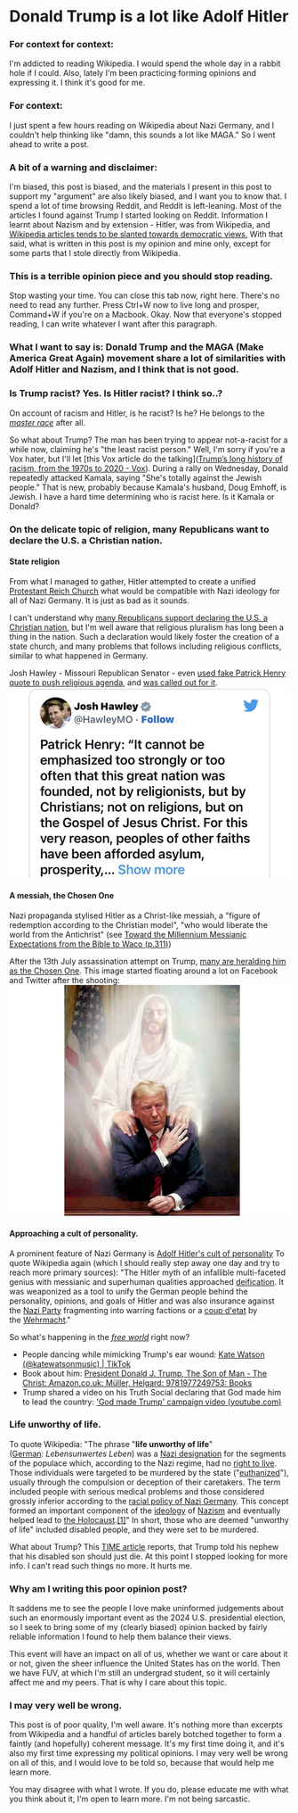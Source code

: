 # Donald Trump is a lot like Adolf Hitler

### For context for context: 
I'm addicted to reading Wikipedia. I would spend the whole day in a rabbit hole if I could. Also, lately I'm been practicing forming opinions and expressing it. I think it's good for me.
### For context: 
I just spent a few hours reading on Wikipedia about Nazi Germany, and I couldn't help thinking like "damn, this sounds a lot like MAGA." So I went ahead to write a post.
### A bit of a warning and disclaimer: 
I'm biased, this post is biased, and the materials I present in this post to support my "argument" are also likely biased, and I want you to know that. I spend a lot of time browsing Reddit, and Reddit is left-leaning. Most of the articles I found against Trump I started looking on Reddit. Information I learnt about Nazism and by extension - Hitler, was from Wikipedia, and [Wikipedia articles tends to be slanted towards democratic views.](https://en.wikipedia.org/wiki/Ideological_bias_on_Wikipedia#:~:text=The%20authors%20found%20that%20%22Wikipedia,about%20immigration%20trended%20toward%20Republican.)
With that said, what is written in this post is my opinion and mine only, except for some parts that I stole directly from Wikipedia.
### This is a terrible opinion piece and you should stop reading.
Stop wasting your time. You can close this tab now, right here. There's no need to read any further. Press Ctrl+W now to live long and prosper, Command+W if you're on a Macbook. Okay. Now that everyone's stopped reading, I can write whatever I want after this paragraph.

### What I want to say is: Donald Trump and the MAGA (Make America Great Again) movement share a lot of similarities with Adolf Hitler and Nazism, and I think that is not good.


### Is Trump racist? Yes.  Is Hitler racist? I think so..?
On account of racism and Hitler, is he racist? Is he? He belongs to the *[master race](https://encyclopedia.ushmm.org/content/en/article/deadly-medicine-creating-the-master-race)* after all.

So what about Trump? The man has been trying to appear not-a-racist for a while now, claiming he's "the least racist person." Well, I'm sorry if you're a Vox hater, but I'll let [this Vox article do the talking]([Trump’s long history of racism, from the 1970s to 2020 - Vox](https://www.vox.com/2016/7/25/12270880/donald-trump-racist-racism-history)).
During a rally on Wednesday, Donald repeatedly attacked Kamala, saying "She's totally against the Jewish people." That is new, probably because Kamala's husband, Doug Emhoff, is Jewish. 
I have a hard time determining who is racist here. Is it Kamala or Donald?

### On the delicate topic of religion, many Republicans want to declare the U.S. a Christian nation.
#### State religion
From what I managed to gather, Hitler attempted to create a unified [Protestant Reich Church](https://en.wikipedia.org/wiki/German_Evangelical_Church) what would be compatible with Nazi ideology for all of Nazi Germany. It is just as bad as it sounds.

I can't understand why [many Republicans support declaring the U.S. a Christian nation](https://www.politico.com/news/magazine/2022/09/21/most-republicans-support-declaring-the-united-states-a-christian-nation-00057736), but I'm well aware that religious pluralism has long been a thing in the nation. Such a declaration would likely foster the creation of a state church, and many problems that follows including religious conflicts, similar to what happened in Germany.

Josh Hawley - Missouri Republican Senator - even [used fake Patrick Henry quote to push religious agenda](https://x.com/MoDemParty/status/1676610593459937283), and [was called out for it](https://www.huffpost.com/entry/josh-hawley-fake-quote_n_64a4f94be4b028e64733b057?d_id=6029700&ncid_tag=tweetlnkushpmg00000067&utm_medium=Social&utm_source=Twitter&utm_campaign=us_main).
![](Pasted%20image%2020240730163606.png)

#### A messiah, the Chosen One
Nazi propaganda stylised Hitler as a Christ-like messiah, a "figure of redemption according to the Christian model", "who would liberate the world from the Antichrist" (see [Toward the Millennium Messianic Expectations from the Bible to Waco (p.311)](https://books.google.com.gi/books?id=4t_QAQAACAAJ&printsec=frontcover#v=onepage&q&f=false))

After the 13th July assassination attempt on Trump, [many are heralding him as the Chosen One](https://international.la-croix.com/world/donald-trump-becomes-the-chosen-one-for-american-evangelicals).
This image started floating around a lot on Facebook and Twitter after the shooting:
![](Pasted%20image%2020240730175643.png)
#### Approaching a cult of personality.
A prominent feature of Nazi Germany is [Adolf Hitler's cult of personality](https://en.wikipedia.org/wiki/Adolf_Hitler%27s_cult_of_personality) To quote Wikipedia again (which I should really step away one day and try to reach more primary sources): "The Hitler myth of an infallible multi-faceted genius with messianic and superhuman qualities approached [deification](https://en.wikipedia.org/wiki/Deification "Deification"). It was weaponized as a tool to unify the German people behind the personality, opinions, and goals of Hitler and was also insurance against the [Nazi Party](https://en.wikipedia.org/wiki/Nazi_Party "Nazi Party") fragmenting into warring factions or a [coup d'etat](https://en.wikipedia.org/wiki/Coup_d%27etat "Coup d'etat") by the [Wehrmacht](https://en.wikipedia.org/wiki/Wehrmacht "Wehrmacht")."

So what's happening in the *[free world](https://inkstickmedia.com/the-myth-of-the-free-world/)* right now?
- People dancing while mimicking Trump's ear wound: 
  [Kate Watson (@katewatsonmusic) | TikTok](https://www.tiktok.com/@katewatsonmusic/video/7395268342187035935?lang=en)
- Book about him: 
  [President Donald J. Trump, The Son of Man - The Christ: Amazon.co.uk: Müller, Helgard: 9781977249753: Books](https://www.amazon.co.uk/President-Donald-Trump-Son-Man/dp/1977249752)
- Trump shared a video on his Truth Social declaring that God made him to lead the country: ['God made Trump' campaign video (youtube.com)](https://www.youtube.com/watch?v=lIYQfyA_1Hc)

### Life unworthy of life.
To quote Wikipedia: "The phrase "**life unworthy of life**" ([German](https://en.wikipedia.org/wiki/German_language "German language"): _Lebensunwertes Leben_) was a [Nazi designation](https://en.wikipedia.org/wiki/Nazi_term "Nazi term") for the segments of the populace which, according to the Nazi regime, had no [right to live](https://en.wikipedia.org/wiki/Right_to_life "Right to life"). Those individuals were targeted to be murdered by the state ("[euthanized](https://en.wikipedia.org/wiki/Involuntary_euthanasia "Involuntary euthanasia")"), usually through the compulsion or deception of their caretakers. The term included people with serious medical problems and those considered grossly inferior according to the [racial policy of Nazi Germany](https://en.wikipedia.org/wiki/Racial_policy_of_Nazi_Germany "Racial policy of Nazi Germany"). This concept formed an important component of the [ideology](https://en.wikipedia.org/wiki/Ideology "Ideology") of [Nazism](https://en.wikipedia.org/wiki/Nazism "Nazism") and eventually helped lead to [the Holocaust](https://en.wikipedia.org/wiki/The_Holocaust "The Holocaust").[[1]](https://en.wikipedia.org/wiki/Life_unworthy_of_life#cite_note-Lifton-1)"
In short, those who are deemed "unworthy of life" included disabled people, and they were set to be murdered.

What about Trump? This [TIME article](https://time.com/7002003/donald-trump-disabled-americans-all-in-the-family/) reports, that Trump told his nephew that his disabled son should just die. 
At this point I stopped looking for more info. I can't read such things no more. It hurts me.

### Why am I writing this poor opinion post?
It saddens me to see the people I love make uninformed judgements about such an enormously important event as the 2024 U.S. presidential election, so I seek to bring some of my (clearly biased) opinion backed by fairly reliable information I found to help them balance their views.

This event will have an impact on all of us, whether we want or care about it or not, given the sheer influence the United States has on the world. Then we have FUV, at which I'm still an undergrad student, so it will certainly affect me and my peers. That is why I care about this topic.

### I may very well be wrong.
This post is of poor quality, I'm well aware. It's nothing more than excerpts from Wikipedia and a handful of articles barely botched together to form a faintly (and hopefully) coherent message. It's my first time doing it, and it's also my first time expressing my political opinions. I may very well be wrong on all of this, and I would love to be told so, because that would help me learn more.

You may disagree with what I wrote. If you do, please educate me with what you think about it, I'm open to learn more. I'm not being sarcastic.